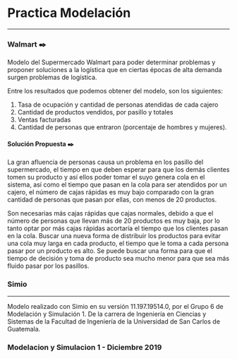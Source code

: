 # Practica Modelación
---
### Walmart ✒️
Modelo del Supermercado Walmart para poder determinar problemas y proponer soluciones a la logística que en ciertas épocas de alta demanda surgen problemas de logística.

Entre los resultados que podemos obtener del modelo, son los siguientes:
1. Tasa de ocupación y cantidad de personas atendidas de cada cajero
2. Cantidad de productos vendidos, por pasillo y totales
3. Ventas facturadas
4. Cantidad de personas que entraron (porcentaje de hombres y mujeres).

#### Solución Propuesta ✒️

La gran afluencia de personas causa un problema en los pasillo del supermercado, el tiempo en que deben esperar para que los demás clientes tomen su producto y así ellos poder tomar el suyo genera cola en el sistema, así como el tiempo que pasan en la cola para ser atendidos por un cajero, el número de cajas rápidas es muy bajo comparado con la gran cantidad de personas que pasan por ellas, con menos de 20 productos.

Son necesarias más cajas rápidas que cajas normales, debido a que el número de personas que llevan más de 20 productos es muy baja, por lo tanto optar por más cajas rápidas acortaría el tiempo que los clientes pasan en la cola. 
Buscar una nueva forma de distribuir los productos para evitar una cola muy larga en cada producto, el tiempo que le toma a cada persona pasar por un producto es alto. Se puede buscar una forma para que el tiempo de decisión y toma de producto sea mucho menor para que sea más fluido pasar por los pasillos.

### Simio
---
Modelo realizado con Simio en su versión 11.197.19514.0, por el Grupo 6 de Modelación y Simulación 1.
De la carrera de Ingeniería en Ciencias y Sistemas de la Facultad de Ingeniería de la Universidad de San Carlos de Guatemala.

### Modelacion y Simulacion 1 - Diciembre 2019
